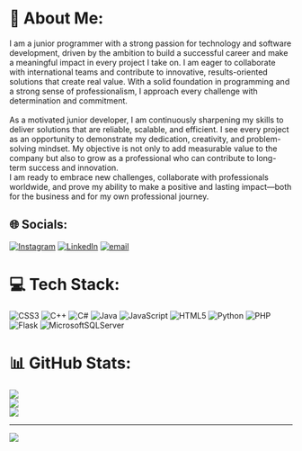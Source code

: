 # 💫 About Me:
I am a junior programmer with a strong passion for technology and software development, driven by the ambition to build a successful career and make a meaningful impact in every project I take on. I am eager to collaborate with international teams and contribute to innovative, results-oriented solutions that create real value. With a solid foundation in programming and a strong sense of professionalism, I approach every challenge with determination and commitment.<br><br>As a motivated junior developer, I am continuously sharpening my skills to deliver solutions that are reliable, scalable, and efficient. I see every project as an opportunity to demonstrate my dedication, creativity, and problem-solving mindset. My objective is not only to add measurable value to the company but also to grow as a professional who can contribute to long-term success and innovation.<br>I am ready to embrace new challenges, collaborate with professionals worldwide, and prove my ability to make a positive and lasting impact—both for the business and for my own professional journey.


## 🌐 Socials:
[![Instagram](https://img.shields.io/badge/Instagram-%23E4405F.svg?logo=Instagram&logoColor=white)](https://instagram.com/guillermo.olivas.5855) [![LinkedIn](https://img.shields.io/badge/LinkedIn-%230077B5.svg?logo=linkedin&logoColor=white)](https://www.linkedin.com/in/guillermo-perez-olivas-653324369/) [![email](https://img.shields.io/badge/Email-D14836?logo=gmail&logoColor=white)](mailto:guillermoalbertoperezolivas@gmail.com) 

# 💻 Tech Stack:
![CSS3](https://img.shields.io/badge/css3-%231572B6.svg?style=for-the-badge&logo=css3&logoColor=white) ![C++](https://img.shields.io/badge/c++-%2300599C.svg?style=for-the-badge&logo=c%2B%2B&logoColor=white) ![C#](https://img.shields.io/badge/c%23-%23239120.svg?style=for-the-badge&logo=csharp&logoColor=white) ![Java](https://img.shields.io/badge/java-%23ED8B00.svg?style=for-the-badge&logo=openjdk&logoColor=white) ![JavaScript](https://img.shields.io/badge/javascript-%23323330.svg?style=for-the-badge&logo=javascript&logoColor=%23F7DF1E) ![HTML5](https://img.shields.io/badge/html5-%23E34F26.svg?style=for-the-badge&logo=html5&logoColor=white) ![Python](https://img.shields.io/badge/python-3670A0?style=for-the-badge&logo=python&logoColor=ffdd54) ![PHP](https://img.shields.io/badge/php-%23777BB4.svg?style=for-the-badge&logo=php&logoColor=white) ![Flask](https://img.shields.io/badge/flask-%23000.svg?style=for-the-badge&logo=flask&logoColor=white) ![MicrosoftSQLServer](https://img.shields.io/badge/Microsoft%20SQL%20Server-CC2927?style=for-the-badge&logo=microsoft%20sql%20server&logoColor=white)
# 📊 GitHub Stats:
![](https://github-readme-stats.vercel.app/api?username=Guillermo58&theme=dark&hide_border=false&include_all_commits=false&count_private=false)<br/>
![](https://nirzak-streak-stats.vercel.app/?user=Guillermo58&theme=dark&hide_border=false)<br/>
![](https://github-readme-stats.vercel.app/api/top-langs/?username=Guillermo58&theme=dark&hide_border=false&include_all_commits=false&count_private=false&layout=compact)

---
[![](https://visitcount.itsvg.in/api?id=Guillermo58&icon=0&color=0)](https://visitcount.itsvg.in)

<!-- Proudly created with GPRM ( https://gprm.itsvg.in ) -->
